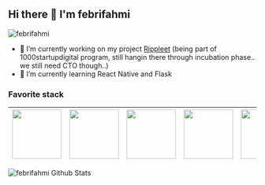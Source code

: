 ## Hi there 👋 I'm febrifahmi
<img src="https://komarev.com/ghpvc/?username=febrifahmi" alt="febrifahmi">

- 🔭  I’m currently working on my project [Rippleet](https://www.rippleet.com) (being part of 1000startupdigital program, still hangin there through incubation phase.. we still need CTO though..)
- 🌱  I’m currently learning React Native and Flask
<!--
**febrifahmi/febrifahmi** is a ✨ _special_ ✨ repository because its `README.md` (this file) appears on your GitHub profile.

Here are some ideas to get you started:

- 🔭 I’m currently working on ...
- 🌱 I’m currently learning ...
- 👯 I’m looking to collaborate on ...
- 🤔 I’m looking for help with ...
- 💬 Ask me about ...
- 📫 How to reach me: ...
- 😄 Pronouns: ...
- ⚡ Fun fact: ...
-->

### Favorite stack

|<img src="https://0to100academy.com/wp-content/uploads/2020/05/main-qimg-28cadbd02699c25a88e5c78d73c7babc-1.png" width=100px height=100px>|<img src="https://www.probytes.net/wp-content/uploads/2018/10/flask-logo-png-transparent.png" width=100px height=100px>|<img src="https://www.pngitem.com/pimgs/m/664-6644509_icon-react-js-logo-hd-png-download.png" width=100px height=100px>|<img src="https://upload.wikimedia.org/wikipedia/commons/thumb/b/b2/Bootstrap_logo.svg/1024px-Bootstrap_logo.svg.png" width=100px height=100px>|<img src="https://pbs.twimg.com/profile_images/1156727030827716608/gppZ606-_400x400.png" width=100px height=100px>|<img src="https://cdn.iconscout.com/icon/free/png-512/postgresql-11-1175122.png" width=100px height=100px>|
|:---:|:---:|:---:|:---:|:---:|:---:|


<img align="left" alt="febrifahmi Github Stats" src="https://github-readme-stats.vercel.app/api?username=febrifahmi&show_icons=true&hide_border=true" />
